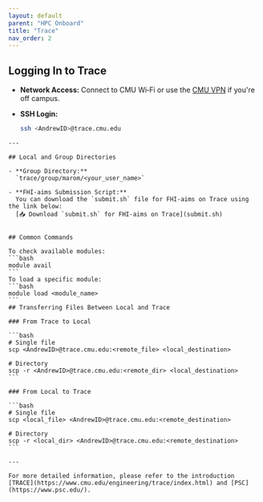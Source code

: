 ```yaml
---
layout: default
parent: "HPC Onboard"
title: "Trace"
nav_order: 2
---
```


## Logging In to Trace

- **Network Access:** Connect to CMU Wi‑Fi or use the [CMU VPN](https://www.cmu.edu/computing/services/endpoint/network-access/vpn/how-to/index.html) if you're off campus.

- **SSH Login:**
  ```bash
  ssh <AndrewID>@trace.cmu.edu
````
---

## Local and Group Directories

- **Group Directory:**  
  `trace/group/marom/<your_user_name>`

- **FHI-aims Submission Script:**  
  You can download the `submit.sh` file for FHI-aims on Trace using the link below:  
  [📥 Download `submit.sh` for FHI-aims on Trace](submit.sh)


## Common Commands

To check available modules:
```bash
module avail
```
To load a specific module:
```bash
module load <module_name>
```
## Transferring Files Between Local and Trace

### From Trace to Local

```bash
# Single file
scp <AndrewID>@trace.cmu.edu:<remote_file> <local_destination>

# Directory
scp -r <AndrewID>@trace.cmu.edu:<remote_dir> <local_destination>
```

### From Local to Trace

```bash
# Single file
scp <local_file> <AndrewID>@trace.cmu.edu:<remote_destination>

# Directory
scp -r <local_dir> <AndrewID>@trace.cmu.edu:<remote_destination>
```

---

For more detailed information, please refer to the introduction [TRACE](https://www.cmu.edu/engineering/trace/index.html) and [PSC](https://www.psc.edu/).

